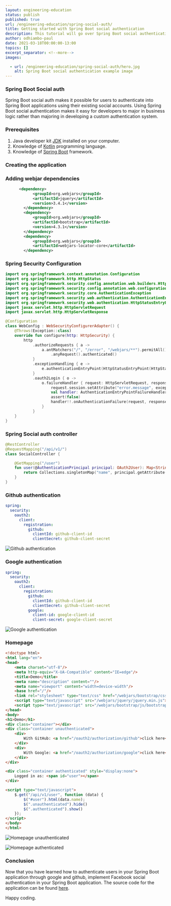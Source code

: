```yaml
---
layout: engineering-education
status: publish
published: true
url: /engineering-education/spring-social-auth/
title: Getting started with Spring Boot social authentication
description: This tutorial will go over Spring Boot social authentication with both google and github. Spring Boot social auth makes it possible for users to authenticate into Spring Boot applications using their existing social accounts.
author: odhiambo-paul
date: 2021-03-18T00:00:00-13:00
topics: []
excerpt_separator: <!--more-->
images:

  - url: /engineering-education/spring-social-auth/hero.jpg
    alt: Spring Boot social authentication example image
---
```


### Spring Boot Social auth
Spring Boot social auth makes it possible for users to authenticate into Spring Boot applications using their existing social accounts. Using Spring Boot social authentication makes it easy for developers to major in business logic rather than majoring in developing a custom authentication system.


### Prerequisites
1. Java developer kit [JDK]() installed on your computer.
2. Knowledge of [Kotlin]() programming language.
3. Knowledge of [Spring Boot]() framework. 

### Creating the application

### Adding webjar dependencies
```xml
      <dependency>
            <groupId>org.webjars</groupId>
            <artifactId>jquery</artifactId>
            <version>3.4.1</version>
        </dependency>
        <dependency>
            <groupId>org.webjars</groupId>
            <artifactId>bootstrap</artifactId>
            <version>4.3.1</version>
        </dependency>
        <dependency>
            <groupId>org.webjars</groupId>
            <artifactId>webjars-locator-core</artifactId>
        </dependency>
```

### Spring Security Configuration
```kotlin
import org.springframework.context.annotation.Configuration
import org.springframework.http.HttpStatus
import org.springframework.security.config.annotation.web.builders.HttpSecurity
import org.springframework.security.config.annotation.web.configuration.WebSecurityConfigurerAdapter
import org.springframework.security.core.AuthenticationException
import org.springframework.security.web.authentication.AuthenticationEntryPointFailureHandler
import org.springframework.security.web.authentication.HttpStatusEntryPoint
import javax.servlet.http.HttpServletRequest
import javax.servlet.http.HttpServletResponse

@Configuration
class WebConfig : WebSecurityConfigurerAdapter() {
    @Throws(Exception::class)
    override fun configure(http: HttpSecurity) {
        http
            .authorizeRequests { a ->
                a.antMatchers("/", "/error", "/webjars/**").permitAll()
                    .anyRequest().authenticated()
            }
            .exceptionHandling { e ->
                e.authenticationEntryPoint(HttpStatusEntryPoint(HttpStatus.UNAUTHORIZED))
            }
            .oauth2Login { o ->
                o.failureHandler { request: HttpServletRequest, response: HttpServletResponse?, exception: AuthenticationException ->
                    request.session.setAttribute("error.message", exception.message)
                    val handler: AuthenticationEntryPointFailureHandler? = null
                    assert(false)
                    handler!!.onAuthenticationFailure(request, response, exception)
                }
            }
    }
}
```

### Spring Social auth controller
```kotlin
@RestController
@RequestMapping("/api/v1/")
class SocialController {

    @GetMapping("/user")
    fun user(@AuthenticationPrincipal principal: OAuth2User): Map<String, Any?>? {
        return Collections.singletonMap("name", principal.getAttribute("name"))
    }
}
```

### Github authentication
```yaml
spring:
  security:
    oauth2:
      client:
        registration:
          github:
            clientId: github-client-id
            clientSecret: github-client-secret
```
![Github authentication](github-auth.png)

### Google authentication
```yaml
spring:
  security:
    oauth2:
      client:
        registration:
          github:
            clientId: github-client-id
            clientSecret: github-client-secret
          google:
            client-id: google-client-id
            client-secret: google-client-secret
```

![Google authentication](google-auth.png)

### Homepage
```html
<!doctype html>
<html lang="en">
<head>
    <meta charset="utf-8"/>
    <meta http-equiv="X-UA-Compatible" content="IE=edge"/>
    <title>Demo</title>
    <meta name="description" content=""/>
    <meta name="viewport" content="width=device-width"/>
    <base href="/"/>
    <link rel="stylesheet" type="text/css" href="/webjars/bootstrap/css/bootstrap.min.css"/>
    <script type="text/javascript" src="/webjars/jquery/jquery.min.js"></script>
    <script type="text/javascript" src="/webjars/bootstrap/js/bootstrap.min.js"></script>
</head>
<body>
<h1>Demo</h1>
<div class="container"></div>
<div class="container unauthenticated">
    <div>
        With GitHub: <a href="/oauth2/authorization/github">click here</a>
    </div>
    <div>
        With Google: <a href="/oauth2/authorization/google">click here</a>
    </div>
</div>

<div class="container authenticated" style="display:none">
    Logged in as: <span id="user"></span>
</div>

<script type="text/javascript">
    $.get("/api/v1/user", function (data) {
        $("#user").html(data.name);
        $(".unauthenticated").hide()
        $(".authenticated").show()
    });
</script>
</body>
</html>
```

![Homepage unauthenticated](home.png)

![Homepage authenticated](logged-in.png)

### Conclusion
Now that you have learned how to authenticate users in your Spring Boot application through google and github, implement Facebook social authentication in your Spring Boot application. The source code for the application can be found [here]().

Happy coding.